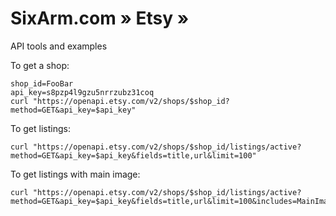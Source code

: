 # SixArm.com » Etsy » <br>
API tools and examples

To get a shop:

    shop_id=FooBar
    api_key=s8pzp4l9gzu5nrrzubz31coq
    curl "https://openapi.etsy.com/v2/shops/$shop_id?method=GET&api_key=$api_key"

To get listings:

    curl "https://openapi.etsy.com/v2/shops/$shop_id/listings/active?method=GET&api_key=$api_key&fields=title,url&limit=100"

To get listings with main image:

    curl "https://openapi.etsy.com/v2/shops/$shop_id/listings/active?method=GET&api_key=$api_key&fields=title,url&limit=100&includes=MainImage"
